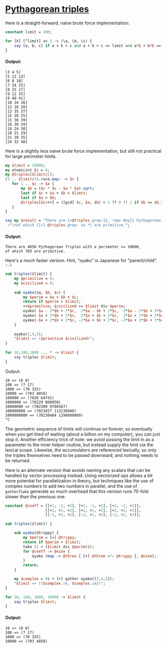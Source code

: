 [1]: https://rosettacode.org/wiki/Pythagorean_triples

# [Pythagorean triples][1]





Here is a straight-forward, naïve brute force implementation:

```perl
constant limit = 100;

for [X] [^limit] xx 3 -> (\a, \b, \c) {
    say [a, b, c] if a < b < c and a + b + c <= limit and a*b + b*b == c*c
}
```

#### Output:
```
[3 4 5]
[5 12 13]
[6 8 10]
[7 24 25]
[8 15 17]
[9 12 15]
[9 40 41]
[10 24 26]
[12 16 20]
[12 35 37]
[15 20 25]
[15 36 39]
[16 30 34]
[18 24 30]
[20 21 29]
[21 28 35]
[24 32 40]
```


Here is a slightly less naive brute force implementation, but still not practical for large perimeter limits.

```perl
my $limit = 10000;
my atomicint $i = 0;
my @triples[$limit/2];
(3 .. $limit/2).race.map: -> $c {
   for 1 .. $c -> $a {
       my $b = ($c * $c - $a * $a).sqrt;
       last if $c + $a + $b > $limit;
       last if $a > $b;
       @triples[$i⚛++] = ([gcd] $c, $a, $b) > 1 ?? 0 !! 1 if $b == $b.Int;
   }
}

say my $result = "There are {+@triples.grep:{$_ !eqv Any}} Pythagorean Triples with a perimeter <= $limit,"
 ~"\nof which {[+] @triples.grep: so *} are primitive.";
```

#### Output:
```
There are 4858 Pythagorean Triples with a perimeter <= 10000,
of which 703 are primitive.
```


Here's a much faster version.  Hint, "oyako" is Japanese for "parent/child". `:-)`

```perl
sub triples($limit) {
    my $primitive = 0;
    my $civilized = 0;
 
    sub oyako($a, $b, $c) {
        my $perim = $a + $b + $c;
        return if $perim > $limit;
        ++$primitive; $civilized += $limit div $perim;
        oyako( $a - 2*$b + 2*$c,  2*$a - $b + 2*$c,  2*$a - 2*$b + 3*$c);
        oyako( $a + 2*$b + 2*$c,  2*$a + $b + 2*$c,  2*$a + 2*$b + 3*$c);
        oyako(-$a + 2*$b + 2*$c, -2*$a + $b + 2*$c, -2*$a + 2*$b + 3*$c);
    }
 
    oyako(3,4,5);
    "$limit => ($primitive $civilized)";
}
 
for 10,100,1000 ... * -> $limit {
    say triples $limit;
}
```


Output:


```
10 => (0 0)
100 => (7 17)
1000 => (70 325)
10000 => (703 4858)
100000 => (7026 64741)
1000000 => (70229 808950)
10000000 => (702309 9706567)
100000000 => (7023027 113236940)
1000000000 => (70230484 1294080089)
^C
```


The geometric sequence of limits will continue on forever, so eventually when you get tired of waiting (about a billion on my computer), you can just stop it.  Another efficiency trick of note: we avoid passing the limit in as a parameter to the inner helper routine, but instead supply the limit via the lexical scope.  Likewise, the accumulators are referenced lexically, so only the triples themselves need to be passed downward, and nothing needs to be returned.



Here is an alternate version that avoids naming any scalars that can be handled by vector processing instead. Using vectorized ops allows a bit more potential for parallelization in theory, but techniques like the use of complex numbers to add two numbers in parallel, and the use of `gather`/`take` generate so much overhead that this version runs 70-fold slower than the previous one.

```perl
constant @coeff = [[+1, -2, +2], [+2, -1, +2], [+2, -2, +3]],
                  [[+1, +2, +2], [+2, +1, +2], [+2, +2, +3]],
                  [[-1, +2, +2], [-2, +1, +2], [-2, +2, +3]];

sub triples($limit) {

    sub oyako(@trippy) {
        my $perim = [+] @trippy;
        return if $perim > $limit;
        take (1 + ($limit div $perim)i);
        for @coeff -> @nine {
            oyako (map -> @three { [+] @three »*« @trippy }, @nine);
        }
        return;
    }

    my $complex = 0i + [+] gather oyako([3,4,5]);
    "$limit => ({$complex.re, $complex.im})";
}

for 10, 100, 1000, 10000 -> $limit {
    say triples $limit;
}
```

#### Output:
```
10 => (0 0)
100 => (7 17)
1000 => (70 325)
10000 => (703 4858)
```
